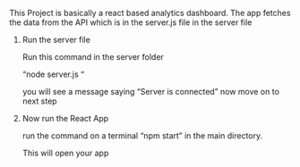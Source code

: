 ﻿This Project is basically a react based analytics dashboard. The app fetches the data from the API which is in the server.js file in the server file

1. Run the server file

   Run this command in the server folder
   
   “node server.js “
   
   you will see a message saying “Server is connected” now move on to next step

2. Now  run the React App
	
   run the command on a terminal “npm start” in the main directory. 

   This will open your app
